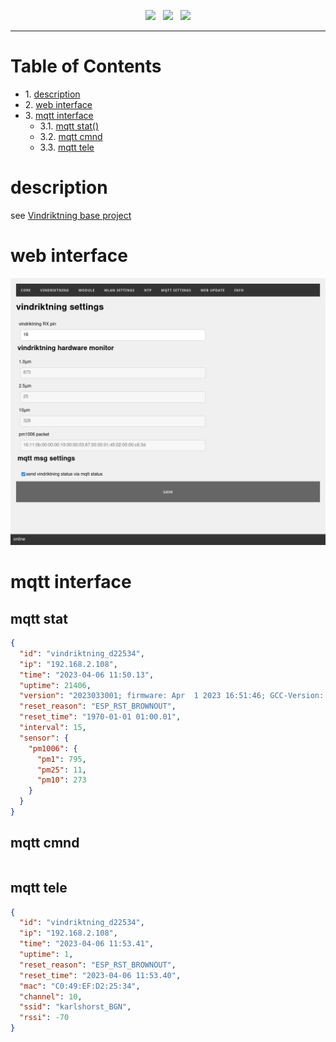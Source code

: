 <p align="center">
<img src="https://img.shields.io/github/last-commit/sharandac/defaultIoT.svg?style=for-the-badge" />
&nbsp;
<img src="https://img.shields.io/github/license/sharandac/defaultIoT.svg?style=for-the-badge" />
&nbsp;
<a href="https://www.buymeacoffee.com/sharandac" target="_blank"><img src="https://img.shields.io/badge/Buy%20me%20a%20coffee-%E2%82%AC5-orange?style=for-the-badge&logo=buy-me-a-coffee" /></a>
</p>
<hr/>

# Table of Contents

* 1\. [description](#description)
* 2\. [web interface](#web-interface)
* 3\. [mqtt interface](#mqtt-interface)
    * 3.1\. [mqtt stat()](#mqtt-stat)
    * 3.2\. [mqtt cmnd](#mqtt-cmnd)
    * 3.3\. [mqtt tele](#mqtt-tele)
    
# description

see [Vindriktning base project](https://github.com/sharandac/vindriktning)

# web interface

![vindriktning interface](/images/vindriktning.png)

# mqtt interface

## mqtt stat

```Json
{
  "id": "vindriktning_d22534",
  "ip": "192.168.2.108",
  "time": "2023-04-06 11:50.13",
  "uptime": 21406,
  "version": "2023033001; firmware: Apr  1 2023 16:51:46; GCC-Version: 5.2.0",
  "reset_reason": "ESP_RST_BROWNOUT",
  "reset_time": "1970-01-01 01:00.01",
  "interval": 15,
  "sensor": {
    "pm1006": {
      "pm1": 795,
      "pm25": 11,
      "pm10": 273
    }
  }
}
```

## mqtt cmnd

```
```

## mqtt tele

```Json
{
  "id": "vindriktning_d22534",
  "ip": "192.168.2.108",
  "time": "2023-04-06 11:53.41",
  "uptime": 1,
  "reset_reason": "ESP_RST_BROWNOUT",
  "reset_time": "2023-04-06 11:53.40",
  "mac": "C0:49:EF:D2:25:34",
  "channel": 10,
  "ssid": "karlshorst_BGN",
  "rssi": -70
}
```

